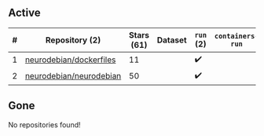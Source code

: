 ## Active
| # | Repository (2) | Stars (61) | Dataset | `run` (2) | `containers-run` |
| --- | --- | --- | --- | --- | --- |
| 1 | [neurodebian/dockerfiles](https://github.com/neurodebian/dockerfiles) | 11 |  | :heavy_check_mark: |  |
| 2 | [neurodebian/neurodebian](https://github.com/neurodebian/neurodebian) | 50 |  | :heavy_check_mark: |  |

## Gone
No repositories found!
